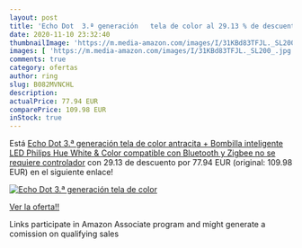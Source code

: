 ```yaml
---
layout: post
title: 'Echo Dot  3.ª generación   tela de color al 29.13 % de descuento'
date: 2020-11-10 23:32:40
thumbnailImage: 'https://m.media-amazon.com/images/I/31KBd83TFJL._SL200_.jpg'
images: [ 'https://m.media-amazon.com/images/I/31KBd83TFJL._SL200_.jpg' ]
comments: true
category: ofertas
author: ring
slug: B082MVNCHL
description:
actualPrice: 77.94 EUR
comparePrice: 109.98 EUR
inStock: true
---
```


Está [Echo Dot  3.ª generación   tela de color antracita + Bombilla inteligente LED Philips Hue White & Color  compatible con Bluetooth y Zigbee  no se requiere controlador](https://www.amazon.es/dp/B082MVNCHL/?tag=tolees-21) con 29.13 de descuento por 77.94 EUR (original: 109.98 EUR) en el siguiente enlace!

[![Echo Dot  3.ª generación   tela de color](https://m.media-amazon.com/images/I/31KBd83TFJL._SL200_.jpg)](https://www.amazon.es/dp/B082MVNCHL/?tag=tolees-21)

[Ver la oferta!!](https://www.amazon.es/dp/B082MVNCHL/?tag=tolees-21)

Links participate in Amazon Associate program and might generate a comission on qualifying sales


